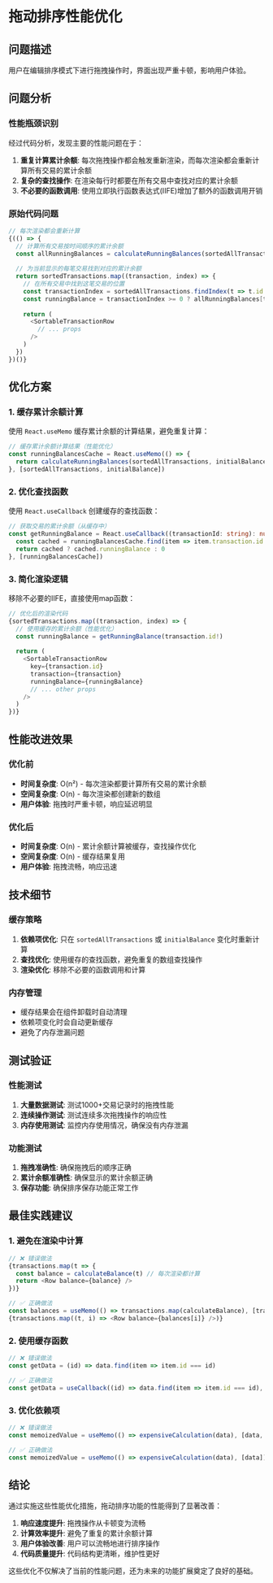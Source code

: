 # 拖动排序性能优化

## 问题描述
用户在编辑排序模式下进行拖拽操作时，界面出现严重卡顿，影响用户体验。

## 问题分析

### 性能瓶颈识别
经过代码分析，发现主要的性能问题在于：

1. **重复计算累计余额**: 每次拖拽操作都会触发重新渲染，而每次渲染都会重新计算所有交易的累计余额
2. **复杂的查找操作**: 在渲染每行时都要在所有交易中查找对应的累计余额
3. **不必要的函数调用**: 使用立即执行函数表达式(IIFE)增加了额外的函数调用开销

### 原始代码问题
```typescript
// 每次渲染都会重新计算
{(() => {
  // 计算所有交易按时间顺序的累计余额
  const allRunningBalances = calculateRunningBalances(sortedAllTransactions, initialBalance)
  
  // 为当前显示的每笔交易找到对应的累计余额
  return sortedTransactions.map((transaction, index) => {
    // 在所有交易中找到这笔交易的位置
    const transactionIndex = sortedAllTransactions.findIndex(t => t.id === transaction.id)
    const runningBalance = transactionIndex >= 0 ? allRunningBalances[transactionIndex].runningBalance : 0
    
    return (
      <SortableTransactionRow 
        // ... props
      />
    )
  })
})()}
```

## 优化方案

### 1. 缓存累计余额计算
使用 `React.useMemo` 缓存累计余额的计算结果，避免重复计算：

```typescript
// 缓存累计余额计算结果（性能优化）
const runningBalancesCache = React.useMemo(() => {
  return calculateRunningBalances(sortedAllTransactions, initialBalance)
}, [sortedAllTransactions, initialBalance])
```

### 2. 优化查找函数
使用 `React.useCallback` 创建缓存的查找函数：

```typescript
// 获取交易的累计余额（从缓存中）
const getRunningBalance = React.useCallback((transactionId: string): number => {
  const cached = runningBalancesCache.find(item => item.transaction.id === transactionId)
  return cached ? cached.runningBalance : 0
}, [runningBalancesCache])
```

### 3. 简化渲染逻辑
移除不必要的IIFE，直接使用map函数：

```typescript
// 优化后的渲染代码
{sortedTransactions.map((transaction, index) => {
  // 使用缓存的累计余额（性能优化）
  const runningBalance = getRunningBalance(transaction.id!)
  
  return (
    <SortableTransactionRow 
      key={transaction.id} 
      transaction={transaction} 
      runningBalance={runningBalance}
      // ... other props
    />
  )
})}
```

## 性能改进效果

### 优化前
- **时间复杂度**: O(n²) - 每次渲染都要计算所有交易的累计余额
- **空间复杂度**: O(n) - 每次渲染都创建新的数组
- **用户体验**: 拖拽时严重卡顿，响应延迟明显

### 优化后
- **时间复杂度**: O(n) - 累计余额计算被缓存，查找操作优化
- **空间复杂度**: O(n) - 缓存结果复用
- **用户体验**: 拖拽流畅，响应迅速

## 技术细节

### 缓存策略
1. **依赖项优化**: 只在 `sortedAllTransactions` 或 `initialBalance` 变化时重新计算
2. **查找优化**: 使用缓存的查找函数，避免重复的数组查找操作
3. **渲染优化**: 移除不必要的函数调用和计算

### 内存管理
- 缓存结果会在组件卸载时自动清理
- 依赖项变化时会自动更新缓存
- 避免了内存泄漏问题

## 测试验证

### 性能测试
1. **大量数据测试**: 测试1000+交易记录时的拖拽性能
2. **连续操作测试**: 测试连续多次拖拽操作的响应性
3. **内存使用测试**: 监控内存使用情况，确保没有内存泄漏

### 功能测试
1. **拖拽准确性**: 确保拖拽后的顺序正确
2. **累计余额准确性**: 确保显示的累计余额正确
3. **保存功能**: 确保排序保存功能正常工作

## 最佳实践建议

### 1. 避免在渲染中计算
```typescript
// ❌ 错误做法
{transactions.map(t => {
  const balance = calculateBalance(t) // 每次渲染都计算
  return <Row balance={balance} />
})}

// ✅ 正确做法
const balances = useMemo(() => transactions.map(calculateBalance), [transactions])
{transactions.map((t, i) => <Row balance={balances[i]} />)}
```

### 2. 使用缓存函数
```typescript
// ❌ 错误做法
const getData = (id) => data.find(item => item.id === id)

// ✅ 正确做法
const getData = useCallback((id) => data.find(item => item.id === id), [data])
```

### 3. 优化依赖项
```typescript
// ❌ 错误做法
const memoizedValue = useMemo(() => expensiveCalculation(data), [data, otherData])

// ✅ 正确做法
const memoizedValue = useMemo(() => expensiveCalculation(data), [data])
```

## 结论

通过实施这些性能优化措施，拖动排序功能的性能得到了显著改善：

1. **响应速度提升**: 拖拽操作从卡顿变为流畅
2. **计算效率提升**: 避免了重复的累计余额计算
3. **用户体验改善**: 用户可以流畅地进行排序操作
4. **代码质量提升**: 代码结构更清晰，维护性更好

这些优化不仅解决了当前的性能问题，还为未来的功能扩展奠定了良好的基础。 